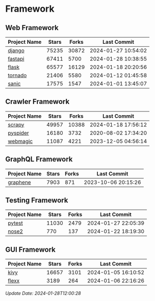 # Framework

## Web Framework
| Project Name | Stars | Forks | Last Commit |
| ------------ | ----- | ----- | ----------- |
| [django](https://github.com/django/django) | 75235 | 30872 | 2024-01-27 10:54:02 |
| [fastapi](https://github.com/tiangolo/fastapi) | 67411 | 5700 | 2024-01-28 10:38:55 |
| [flask](https://github.com/pallets/flask) | 65577 | 16129 | 2024-01-18 20:20:56 |
| [tornado](https://github.com/tornadoweb/tornado) | 21406 | 5580 | 2024-01-12 01:45:58 |
| [sanic](https://github.com/sanic-org/sanic) | 17575 | 1547 | 2024-01-01 13:45:07 |

## Crawler Framework
| Project Name | Stars | Forks | Last Commit |
| ------------ | ----- | ----- | ----------- |
| [scrapy](https://github.com/scrapy/scrapy) | 49957 | 10388 | 2024-01-18 17:56:12 |
| [pyspider](https://github.com/binux/pyspider) | 16180 | 3732 | 2020-08-02 17:34:20 |
| [webmagic](https://github.com/code4craft/webmagic) | 11087 | 4221 | 2023-12-05 04:56:14 |

## GraphQL Framework
| Project Name | Stars | Forks | Last Commit |
| ------------ | ----- | ----- | ----------- |
| [graphene](https://github.com/graphql-python/graphene) | 7903 | 871 | 2023-10-06 20:15:26 |

## Testing Framework
| Project Name | Stars | Forks | Last Commit |
| ------------ | ----- | ----- | ----------- |
| [pytest](https://github.com/pytest-dev/pytest) | 11030 | 2479 | 2024-01-27 22:05:39 |
| [nose2](https://github.com/nose-devs/nose2) | 770 | 137 | 2024-01-22 18:19:30 |

## GUI Framework
| Project Name | Stars | Forks | Last Commit |
| ------------ | ----- | ----- | ----------- |
| [kivy](https://github.com/kivy/kivy) | 16657 | 3101 | 2024-01-05 16:10:52 |
| [flexx](https://github.com/flexxui/flexx) | 3189 | 264 | 2024-01-06 22:16:26 |

*Update Date: 2024-01-28T12:00:28*